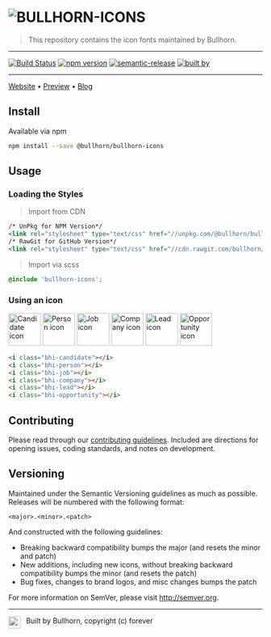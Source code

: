 # ![BULLHORN-ICONS](banner.png)

> This repository contains the icon fonts maintained by Bullhorn.

--- 
 
 [![Build Status](https://travis-ci.org/bullhorn/bullhorn-icons.svg?branch=master)](https://travis-ci.org/bullhorn/bullhorn-icons?branch=master)
 [![npm version](https://badge.fury.io/js/%40bullhorn%2Fbullhorn-icons.svg)](https://badge.fury.io/js/%40bullhorn%2Fbullhorn-icons)
 [![semantic-release](https://img.shields.io/badge/%20%20%F0%9F%93%A6%F0%9F%9A%80-semantic--release-e10079.svg)](https://github.com/semantic-release/semantic-release)
 [![built by](https://img.shields.io/badge/built%20by-bullhorn-f39f37.svg)](https://bullhon.github.io/bullhorn-icons)

---

[Website](http://bullhorn.github.io) • [Preview](http://bullhorn.github.io/bullhorn-icons) • [Blog](https://medium.com/bullhorn-dev) 


## Install

Available via npm

```bash
npm install --save @bullhorn/bullhorn-icons
```


## Usage

### Loading the Styles

> Import from CDN

```html
/* UnPkg for NPM Version*/
<link rel="stylesheet" type="text/css" href="//unpkg.com/@bullhorn/bullhorn-icons@2.2.0/fonts/Bullhorn-Glyphicons.css"/>
/* RawGit for GitHub Version*/
<link rel="stylesheet" type="text/css" href="//cdn.rawgit.com/bullhorn/bullhorn-icons/v2.2.0/fonts/Bullhorn-Glyphicons.css"/>
```

> Import via scss

```scss
@include 'bullhorn-icons';
```

### Using an icon

<p>
    <img title="Candidate icon" src="http://cdn.rawgit.com/bullhorn/bullhorn-icons/master/icons/candidate.svg" width="64" />
    <img title="Person icon" src="http://cdn.rawgit.com/bullhorn/bullhorn-icons/master/icons/person.svg" width="64" />
    <img title="Job icon" src="http://cdn.rawgit.com/bullhorn/bullhorn-icons/master/icons/job.svg" width="64" />
    <img title="Company icon" src="http://cdn.rawgit.com/bullhorn/bullhorn-icons/master/icons/company.svg" width="64" />
    <img title="Lead icon" src="http://cdn.rawgit.com/bullhorn/bullhorn-icons/master/icons/lead.svg" width="64" />
    <img title="Opportunity icon" src="http://cdn.rawgit.com/bullhorn/bullhorn-icons/master/icons/opportunity.svg" width="64" />
</p>

```html
<i class="bhi-candidate"></i>
<i class="bhi-person"></i>
<i class="bhi-job"></i>
<i class="bhi-company"></i>
<i class="bhi-lead"></i>
<i class="bhi-opportunity"></i>
```
## Contributing

Please read through our [contributing guidelines](https://github.com/bullhorn/bullhorn-icons/blob/master/CONTRIBUTING.md).
Included are directions for opening issues, coding standards, and notes on development.

## Versioning

Maintained under the Semantic Versioning guidelines as much as possible. Releases will be numbered
with the following format:

`<major>.<minor>.<patch>`

And constructed with the following guidelines:

* Breaking backward compatibility bumps the major (and resets the minor and patch)
* New additions, including new icons, without breaking backward compatibility bumps the minor (and resets the patch)
* Bug fixes, changes to brand logos, and misc changes bumps the patch

For more information on SemVer, please visit http://semver.org.

---

<p>
	<img src="bully.png" align="left" width="24" />
	<span>&nbsp; Built by Bullhorn, copyright (c) forever</span>
</p>
